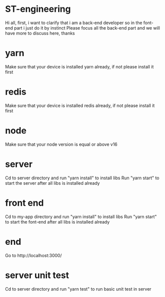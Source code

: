 # ST-engineering
Hi all, first, i want to clarify that i am a back-end developer so in the font-end part i just do it by instinct
Please focus all the back-end part and we will have more to discuss here, thanks
# yarn
Make sure that your device is installed yarn already, if not please install it first
# redis
Make sure that your device is installed redis already, if not please install it first
# node
Make sure that your node version is equal or above v16
# server
Cd to server directory and run "yarn install" to install libs
Run "yarn start" to start the server after all libs is installed already
# front end
Cd to my-app directory and run "yarn install" to install libs
Run "yarn start" to start the font-end after all libs is installed already
# end
Go to http://localhost:3000/
# server unit test
Cd to server directory and run "yarn test" to run basic unit test in server
